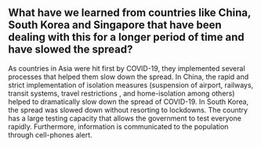 ## What have we learned from countries like China, South Korea and Singapore that have been dealing with this for a longer period of time and have slowed the spread?

As countries in Asia were hit first by COVID-19, they implemented several processes that helped them slow down the spread. In China, the rapid and strict implementation of isolation measures (suspension of airport, railways, transit systems, travel restrictions , and home-isolation among others) helped to dramatically slow down the spread of COVID-19. In South Korea, the spread was slowed down without resorting to lockdowns. The country has a large testing capacity that allows the government to test everyone rapidly. Furthermore, information is communicated to the population through cell-phones alert. 

